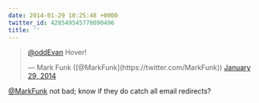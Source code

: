 ```yaml
---
date: 2014-01-29 10:25:48 +0000
twitter_id: 428549545770090496
title: ''
---
```


<blockquote class="twitter-tweet"><p lang="no" dir="ltr"><a href="https://twitter.com/oddEvan?ref_src=twsrc%5Etfw">@oddEvan</a> Hover!</p>&mdash; Mark Funk ([@MarkFunk](https://twitter.com/MarkFunk)) <a href="https://twitter.com/MarkFunk/status/428543815751073792?ref_src=twsrc%5Etfw">January 29, 2014</a></blockquote>
<script async src="https://platform.twitter.com/widgets.js" charset="utf-8"></script>

[@MarkFunk](https://twitter.com/MarkFunk) not bad; know if they do catch all email redirects?
